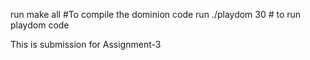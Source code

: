 run make all #To compile the dominion code
run ./playdom 30 # to run playdom code

This is submission for Assignment-3
